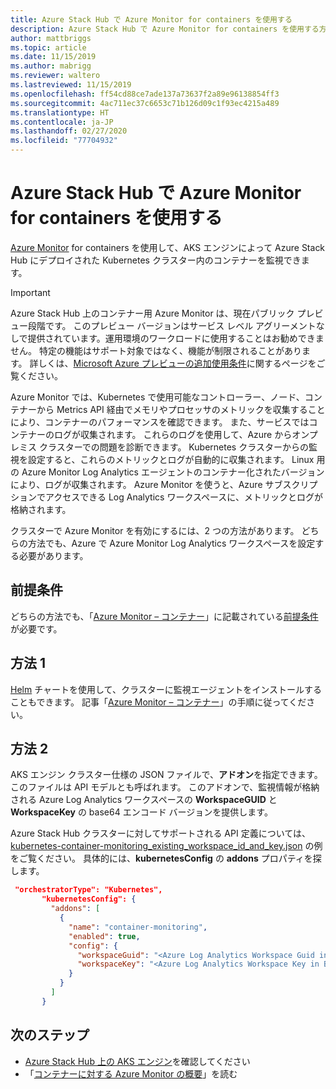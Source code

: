 ```yaml
---
title: Azure Stack Hub で Azure Monitor for containers を使用する
description: Azure Stack Hub で Azure Monitor for containers を使用する方法について説明します。
author: mattbriggs
ms.topic: article
ms.date: 11/15/2019
ms.author: mabrigg
ms.reviewer: waltero
ms.lastreviewed: 11/15/2019
ms.openlocfilehash: ff54cd88ce7ade137a73637f2a89e96138854ff3
ms.sourcegitcommit: 4ac711ec37c6653c71b126d09c1f93ec4215a489
ms.translationtype: HT
ms.contentlocale: ja-JP
ms.lasthandoff: 02/27/2020
ms.locfileid: "77704932"
---
```

# <a name="use-azure-monitor-for-containers-on-azure-stack-hub"></a>Azure Stack Hub で Azure Monitor for containers を使用する

[Azure Monitor](https://docs.microsoft.com/azure/azure-monitor/) for containers を使用して、AKS エンジンによって Azure Stack Hub にデプロイされた Kubernetes クラスター内のコンテナーを監視できます。 

> [!IMPORTANT]
> Azure Stack Hub 上のコンテナー用 Azure Monitor は、現在パブリック プレビュー段階です。
> このプレビュー バージョンはサービス レベル アグリーメントなしで提供されています。運用環境のワークロードに使用することはお勧めできません。 特定の機能はサポート対象ではなく、機能が制限されることがあります。 詳しくは、[Microsoft Azure プレビューの追加使用条件](https://azure.microsoft.com/support/legal/preview-supplemental-terms/)に関するページをご覧ください。

Azure Monitor では、Kubernetes で使用可能なコントローラー、ノード、コンテナーから Metrics API 経由でメモリやプロセッサのメトリックを収集することにより、コンテナーのパフォーマンスを確認できます。 また、サービスではコンテナーのログが収集されます。 これらのログを使用して、Azure からオンプレミス クラスターでの問題を診断できます。 Kubernetes クラスターからの監視を設定すると、これらのメトリックとログが自動的に収集されます。 Linux 用の Azure Monitor Log Analytics エージェントのコンテナー化されたバージョンにより、ログが収集されます。 Azure Monitor を使うと、Azure サブスクリプションでアクセスできる Log Analytics ワークスペースに、メトリックとログが格納されます。

クラスターで Azure Monitor を有効にするには、2 つの方法があります。 どちらの方法でも、Azure で Azure Monitor Log Analytics ワークスペースを設定する必要があります。

## <a name="prerequisites"></a>前提条件

どちらの方法でも、「[Azure Monitor – コンテナー](https://github.com/Helm/charts/tree/master/incubator/azuremonitor-containers)」に記載されている[前提条件](https://github.com/Helm/charts/tree/master/incubator/azuremonitor-containers#pre-requisites)が必要です。

## <a name="method-one"></a>方法 1

[Helm](https://helm.sh/) チャートを使用して、クラスターに監視エージェントをインストールすることもできます。 記事「[Azure Monitor – コンテナー](https://github.com/Helm/charts/tree/master/incubator/azuremonitor-containers)」の手順に従ってください。

## <a name="method-two"></a>方法 2

AKS エンジン クラスター仕様の JSON ファイルで、**アドオン**を指定できます。 このファイルは API モデルとも呼ばれます。 このアドオンで、監視情報が格納される Azure Log Analytics ワークスペースの **WorkspaceGUID** と **WorkspaceKey** の base64 エンコード バージョンを提供します。

Azure Stack Hub クラスターに対してサポートされる API 定義については、[kubernetes-container-monitoring_existing_workspace_id_and_key.json](https://github.com/Azure/aks-engine/blob/master/examples/addons/container-monitoring/kubernetes-container-monitoring_existing_workspace_id_and_key.json) の例をご覧ください。 具体的には、**kubernetesConfig** の **addons** プロパティを探します。

```JSON  
 "orchestratorType": "Kubernetes",
       "kubernetesConfig": {
         "addons": [
           {
             "name": "container-monitoring",
             "enabled": true,
             "config": {
               "workspaceGuid": "<Azure Log Analytics Workspace Guid in Base-64 encoded>",
               "workspaceKey": "<Azure Log Analytics Workspace Key in Base-64 encoded>"
             }
           }
         ]
       }
```

## <a name="next-steps"></a>次のステップ

- [Azure Stack Hub 上の AKS エンジン](azure-stack-kubernetes-aks-engine-overview.md)を確認してください  
- 「[コンテナーに対する Azure Monitor の概要](https://docs.microsoft.com/azure/azure-monitor/insights/container-insights-overview)」を読む

